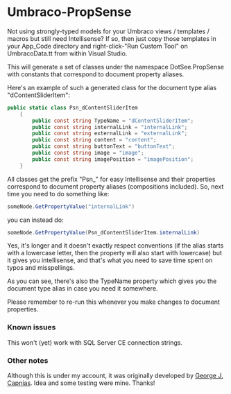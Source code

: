# Umbraco-PropSense
Not using strongly-typed models for your Umbraco views / templates / macros but still need Intellisense? If so, then just copy those templates in your App_Code directory and right-click-"Run Custom Tool" on UmbracoData.tt from within Visual Studio. 

This will generate a set of classes under the namespace DotSee.PropSense with constants that correspond to document property aliases.

Here's an example of such a generated class for the document type alias "dContentSliderItem":

```csharp
public static class Psn_dContentSliderItem
	{
		public const string TypeName = "dContentSliderItem";
		public const string internalLink = "internalLink";
		public const string externalLink = "externalLink";
		public const string content = "content";
		public const string buttonText = "buttonText";
		public const string image = "image";
		public const string imagePosition = "imagePosition";
	}
```

All classes get the prefix "Psn_" for easy Intellisense and their properties correspond to document property aliases (compositions included). So, next time you need to do something like:

```csharp
someNode.GetPropertyValue("internalLink")
```

you can instead do:

```csharp
someNode.GetPropertyValue(Psn_dContentSliderItem.internalLink)
```

Yes, it's longer and it doesn't exactly respect conventions (if the alias starts with a lowercase letter, then the property will also start with lowercase) but it gives you intellisense, and that's what you need to save time spent on typos and misspellings.

As you can see, there's also the TypeName property which gives you the document type alias in case you need it somewhere.

Please remember to re-run this whenever you make changes to document properties.

### Known issues
This won't (yet) work with SQL Server CE connection strings.

### Other notes
Although this is under my account, it was originally developed by [George J. Capnias](https://github.com/gcapnias). Idea and some testing were mine. Thanks! 
